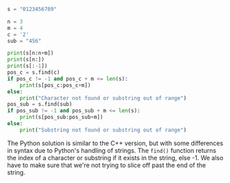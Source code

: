 ```python
s = "0123456789"

n = 3
m = 4
c = '2'
sub = "456"

print(s[n:n+m])
print(s[n:])
print(s[:-1])
pos_c = s.find(c)
if pos_c != -1 and pos_c + m <= len(s):
    print(s[pos_c:pos_c+m])
else:
    print("Character not found or substring out of range")
pos_sub = s.find(sub)
if pos_sub != -1 and pos_sub + m <= len(s):
    print(s[pos_sub:pos_sub+m])
else:
    print("Substring not found or substring out of range")
```
The Python solution is similar to the C++ version, but with some differences in syntax due to Python's handling of strings. The `find()` function returns the index of a character or substring if it exists in the string, else -1. We also have to make sure that we're not trying to slice off past the end of the string.

